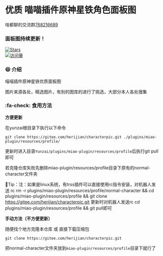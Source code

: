 # 优质 喵喵插件原神星铁角色面板图

啥都聊的交流群[768216689](http://qm.qq.com/cgi-bin/qm/qr?_wv=1027&k=PQAshGBsq9gi1PPGrsCkHdz47Pj1zhm2&authKey=qcuZzat49QZoHvN%2FNFMp5XaDRK4l2Ngo7lz%2B9USyqEnMpLFZH4CyqqHId6mv9ZwG&noverify=0&group_code=768216689)

###  面板图持续更新！

[![Stars](https://img.shields.io/github/stars/lengxi-root/air-plugin?color=yellow&label=收藏)](../../stargazers)  
[![访问量](https://moe-counter.glitch.me/get/@lengxi-root-air-plugin?theme=rule34)](https://gitee.com/herijian/characterpic)

</div>


###  :satisfied: 介绍
喵喵插件原神星铁优质面板图

图片来源各处，精选图片，有别的图库的进行了挑选，大部分本人各处搜集

###   :fa-check: 食用方法

 **方便更新** 

在yunzai根目录下执行以下命令
```
git clone https://gitee.com/herijian/characterpic.git ./plugins/miao-plugin/resources/profile/
```
更新时进入目录`Yunzai/plugins/miao-plugin/resources/profile`后执行git pull即可

若克隆仓库失败先删除miao-plugin/resources/profile目录下原有的normal-character文件夹

💖Tip：注：如果是linux系统，有trss插件可以直接使用rc指令安装，对机器人发送 rc rm -r plugins/miao-plugin/resources/profile/normal-character && cd plugins/miao-plugin/resources/profile && git clone https://gitee.com/herijian/characterpic.git
更新时对机器人发送rc cd plugins/miao-plugin/resources/profile && git pull即可

 **手动方法（不方便更新）** 

随便找个地方克隆本仓库 或 直接下载压缩包
```
git clone https://gitee.com/herijian/characterpic.git
```


把normal-character文件夹放到`miao-plugin/resources/profile`目录下就行了